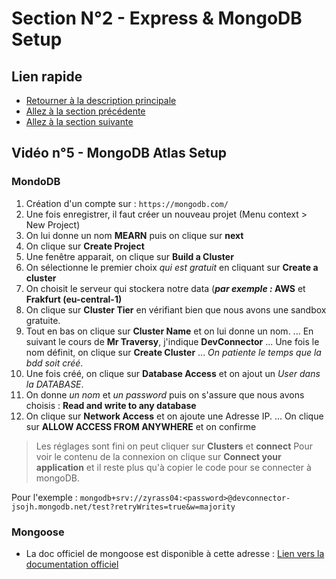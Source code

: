 # Section N°2 - Express & MongoDB Setup

## Lien rapide

-   [Retourner à la description principale](../blop/master/README.md)
-   [Allez à la section précédente](../blop/master/cours/section_1/section_1.md)
-   [Allez à la section suivante](../blop/master/cours/section_3/section_3.md)

## Vidéo n°5 - MongoDB Atlas Setup

### MondoDB

1. Création d'un compte sur : `https://mongodb.com/`
2. Une fois enregistrer, il faut créer un nouveau projet (Menu context > New Project)
3. On lui donne un nom **MEARN** puis on clique sur **next**
4. On clique sur **Create Project**
5. Une fenêtre apparait, on clique sur **Build a Cluster**
6. On sélectionne le premier choix _qui est gratuit_ en cliquant sur **Create a cluster**
7. On choisit le serveur qui stockera notre data (**_par exemple :_ AWS** et **Frakfurt (eu-central-1)**
8. On clique sur **Cluster Tier** en vérifiant bien que nous avons une sandbox gratuite.
9. Tout en bas on clique sur **Cluster Name** et on lui donne un nom.
   ... En suivant le cours de **Mr Traversy**, j'indique **DevConnector**
   ... Une fois le nom définit, on clique sur **Create Cluster**
   ... _On patiente le temps que la bdd soit créé_.
10. Une fois créé, on clique sur **Database Access** et on ajout un _User dans la DATABASE_.
11. On donne _un nom_ et _un password_ puis on s'assure que nous avons choisis : **Read and write to any database**
12. On clique sur **Network Access** et on ajoute une Adresse IP.
    ... On clique sur **ALLOW ACCESS FROM ANYWHERE** et on confirme

> Les réglages sont fini on peut cliquer sur **Clusters** et **connect**
> Pour voir le contenu de la connexion on clique sur **Connect your application** et il reste plus qu'à copier le code pour se connecter à mongoDB.

Pour l'exemple :
`mongodb+srv://zyrass04:<password>@devconnector-jsojh.mongodb.net/test?retryWrites=true&w=majority`

### Mongoose

-   La doc officiel de mongoose est disponible à cette adresse : [Lien vers la documentation officiel](https://mongoosejs.com/)
